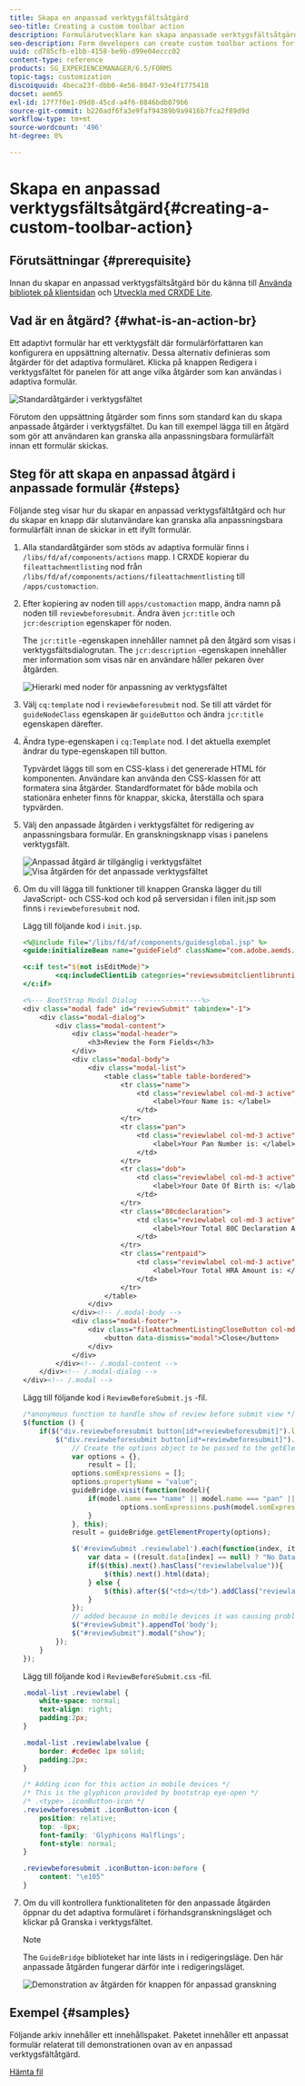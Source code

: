 ```yaml
---
title: Skapa en anpassad verktygsfältsåtgärd
seo-title: Creating a custom toolbar action
description: Formulärutvecklare kan skapa anpassade verktygsfältsåtgärder för anpassningsbara formulär i AEM Forms. Med anpassade åtgärder kan formulärförfattare tillhandahålla fler arbetsflöden och alternativ till sina slutanvändare.
seo-description: Form developers can create custom toolbar actions for adaptive forms in AEM Forms. Using custom actions form authors can provide more workflows and options to their end users.
uuid: cd785cfb-e1bb-4158-be9b-d99e04eccc02
content-type: reference
products: SG_EXPERIENCEMANAGER/6.5/FORMS
topic-tags: customization
discoiquuid: 4beca23f-dbb0-4e56-8047-93e4f1775418
docset: aem65
exl-id: 17f7f0e1-09d8-45cd-a4f6-0846bdb079b6
source-git-commit: b220adf6fa3e9faf94389b9a9416b7fca2f89d9d
workflow-type: tm+mt
source-wordcount: '496'
ht-degree: 0%

---
```


# Skapa en anpassad verktygsfältsåtgärd{#creating-a-custom-toolbar-action}

## Förutsättningar {#prerequisite}

Innan du skapar en anpassad verktygsfältsåtgärd bör du känna till [Använda bibliotek på klientsidan](/help/sites-developing/clientlibs.md) och [Utveckla med CRXDE Lite](/help/sites-developing/developing-with-crxde-lite.md).

## Vad är en åtgärd? {#what-is-an-action-br}

Ett adaptivt formulär har ett verktygsfält där formulärförfattaren kan konfigurera en uppsättning alternativ. Dessa alternativ definieras som åtgärder för det adaptiva formuläret. Klicka på knappen Redigera i verktygsfältet för panelen för att ange vilka åtgärder som kan användas i adaptiva formulär.

![Standardåtgärder i verktygsfältet](assets/default_toolbar_actions.png)

Förutom den uppsättning åtgärder som finns som standard kan du skapa anpassade åtgärder i verktygsfältet. Du kan till exempel lägga till en åtgärd som gör att användaren kan granska alla anpassningsbara formulärfält innan ett formulär skickas.

## Steg för att skapa en anpassad åtgärd i anpassade formulär {#steps}

Följande steg visar hur du skapar en anpassad verktygsfältåtgärd och hur du skapar en knapp där slutanvändare kan granska alla anpassningsbara formulärfält innan de skickar in ett ifyllt formulär.

1. Alla standardåtgärder som stöds av adaptiva formulär finns i `/libs/fd/af/components/actions` mapp. I CRXDE kopierar du `fileattachmentlisting` nod från `/libs/fd/af/components/actions/fileattachmentlisting` till `/apps/customaction`.

1. Efter kopiering av noden till `apps/customaction` mapp, ändra namn på noden till `reviewbeforesubmit`. Ändra även `jcr:title` och `jcr:description` egenskaper för noden.

   The `jcr:title` -egenskapen innehåller namnet på den åtgärd som visas i verktygsfältsdialogrutan. The `jcr:description` -egenskapen innehåller mer information som visas när en användare håller pekaren över åtgärden.

   ![Hierarki med noder för anpassning av verktygsfältet](assets/action3.png)

1. Välj `cq:template` nod i `reviewbeforesubmit` nod. Se till att värdet för `guideNodeClass` egenskapen är `guideButton` och ändra `jcr:title` egenskapen därefter.
1. Ändra type-egenskapen i `cq:Template` nod. I det aktuella exemplet ändrar du type-egenskapen till button.

   Typvärdet läggs till som en CSS-klass i det genererade HTML för komponenten. Användare kan använda den CSS-klassen för att formatera sina åtgärder. Standardformatet för både mobila och stationära enheter finns för knappar, skicka, återställa och spara typvärden.

1. Välj den anpassade åtgärden i verktygsfältet för redigering av anpassningsbara formulär. En granskningsknapp visas i panelens verktygsfält.

   ![Anpassad åtgärd är tillgänglig i verktygsfältet](assets/custom_action_available_in_toolbar.png) ![Visa åtgärden för det anpassade verktygsfältet](assets/action7.png)

1. Om du vill lägga till funktioner till knappen Granska lägger du till JavaScript- och CSS-kod och kod på serversidan i filen init.jsp som finns i `reviewbeforesubmit` nod.

   Lägg till följande kod i `init.jsp`.

   ```jsp
   <%@include file="/libs/fd/af/components/guidesglobal.jsp" %>
   <guide:initializeBean name="guideField" className="com.adobe.aemds.guide.common.GuideButton"/>
   
   <c:if test="${not isEditMode}">
           <cq:includeClientLib categories="reviewsubmitclientlibruntime" />
   </c:if>
   
   <%--- BootStrap Modal Dialog  --------------%>
   <div class="modal fade" id="reviewSubmit" tabindex="-1">
       <div class="modal-dialog">
           <div class="modal-content">
               <div class="modal-header">
                   <h3>Review the Form Fields</h3>
               </div>
               <div class="modal-body">
                   <div class="modal-list">
                       <table class="table table-bordered">
                           <tr class="name">
                               <td class="reviewlabel col-md-3 active">
                                   <label>Your Name is: </label>
                               </td>
                           </tr>
                           <tr class="pan">
                               <td class="reviewlabel col-md-3 active">
                                   <label>Your Pan Number is: </label>
                               </td>
                           </tr>
                           <tr class="dob">
                               <td class="reviewlabel col-md-3 active">
                                   <label>Your Date Of Birth is: </label>
                               </td>
                           </tr>
                           <tr class="80cdeclaration">
                               <td class="reviewlabel col-md-3 active">
                                   <label>Your Total 80C Declaration Amount is: </label>
                               </td>
                           </tr>
                           <tr class="rentpaid">
                               <td class="reviewlabel col-md-3 active">
                                   <label>Your Total HRA Amount is: </label>
                               </td>
                           </tr>
                       </table>
                   </div>
               </div><!-- /.modal-body -->
               <div class="modal-footer">
                   <div class="fileAttachmentListingCloseButton col-md-2 col-xs-2 col-sm-2">
                       <button data-dismiss="modal">Close</button>
                   </div>
               </div>
           </div><!-- /.modal-content -->
       </div><!-- /.modal-dialog -->
   </div><!-- /.modal -->
   ```

   Lägg till följande kod i `ReviewBeforeSubmit.js` -fil.

   ```javascript
   /*anonymous function to handle show of review before submit view */
   $(function () {
       if($("div.reviewbeforesubmit button[id*=reviewbeforesubmit]").length > 0) {
           $("div.reviewbeforesubmit button[id*=reviewbeforesubmit]").click(function(){
               // Create the options object to be passed to the getElementProperty API
               var options = {},
                   result = [];
               options.somExpressions = [];
               options.propertyName = "value";
               guideBridge.visit(function(model){
                   if(model.name === "name" || model.name === "pan" || model.name === "dateofbirth" || model.name === "total" || model.name === "totalmonthlyrent"){
                           options.somExpressions.push(model.somExpression);
                   }
               }, this);
               result = guideBridge.getElementProperty(options);
   
               $('#reviewSubmit .reviewlabel').each(function(index, item){
                   var data = ((result.data[index] == null) ? "No Data Filled" : result.data[index]);
                   if($(this).next().hasClass("reviewlabelvalue")){
                       $(this).next().html(data);
                   } else {
                       $(this).after($("<td></td>").addClass("reviewlabelvalue col-md-6 active").html(data));
                   }
               });
               // added because in mobile devices it was causing problem of backdrop
               $("#reviewSubmit").appendTo('body');
               $("#reviewSubmit").modal("show");
           });
       }
   });
   ```

   Lägg till följande kod i `ReviewBeforeSubmit.css` -fil.

   ```css
   .modal-list .reviewlabel {
       white-space: normal;
       text-align: right;
       padding:2px;
   }
   
   .modal-list .reviewlabelvalue {
       border: #cde0ec 1px solid;
       padding:2px;
   }
   
   /* Adding icon for this action in mobile devices */
   /* This is the glyphicon provided by bootstrap eye-open */
   /* .<type> .iconButton-icon */
   .reviewbeforesubmit .iconButton-icon {
       position: relative;
       top: -8px;
       font-family: 'Glyphicons Halflings';
       font-style: normal;
   }
   
   .reviewbeforesubmit .iconButton-icon:before {
       content: "\e105"
   }
   ```

1. Om du vill kontrollera funktionaliteten för den anpassade åtgärden öppnar du det adaptiva formuläret i förhandsgranskningsläget och klickar på Granska i verktygsfältet.

   >[!NOTE]
   >
   >The `GuideBridge` biblioteket har inte lästs in i redigeringsläge. Den här anpassade åtgärden fungerar därför inte i redigeringsläget.

   ![Demonstration av åtgärden för knappen för anpassad granskning](assets/action9.png)

## Exempel {#samples}

Följande arkiv innehåller ett innehållspaket. Paketet innehåller ett anpassat formulär relaterat till demonstrationen ovan av en anpassad verktygsfältåtgärd.

[Hämta fil](assets/customtoolbaractiondemo.zip)
